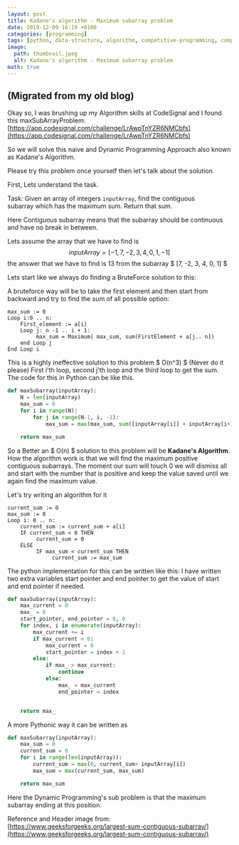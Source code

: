 ```yaml
---
layout: post
title: Kadane's algorithm - Maximum subarray problem
date: 2019-12-09 16:19 +0100
categories: [programming]
tags: [python, data-structure, algorithm, competitive-programming, complexity-analysis]
image:
  path: thumbnail.jpeg
  alt: Kadane's algorithm - Maximum subarray problem
math: true
---
```


## (Migrated from my old blog)

Okay so, I was brushing up my Algorithm skills at CodeSignal and I found this maxSubArrayProblem: [https://app.codesignal.com/challenge/LrAwpTnYZR6NMCbfs](https://app.codesignal.com/challenge/LrAwpTnYZR6NMCbfs)

So we will solve this naive and Dynamic Programming Approach also known as Kadane's Algorithm.

Please try this problem once yourself then let's talk about the solution.

First, Lets understand the task.

Task: Given an array of integers `inputArray`, find the contiguous subarray which has the maximum sum. Return that sum.

Here Contiguous subarray means that the subarray should be continuous and have no break in between.

Lets assume the array that we have to find is $$inputArray = [-1, 7, -2, 3, 4, 0, 1, -1] $$ the answer that we have to find is 13 from the subarray $ [7, -2, 3, 4, 0, 1] $

Lets start like we always do finding a BruteForce solution to this:

A bruteforce way will be to take the first element and then start from backward and try to find the sum of all possible option:

```text
max_sum := 0
Loop i:0 .. n:
    First_element := a[i]
    Loop j: n -1 .. i + 1:
         max_sum = Maximum( max_sum, sum(FirstElement + a[j.. n])
    end Loop j
End Loop i
```

This is a highly ineffective solution to this problem $ O(n^3) $ (Never do it please) First i'th loop, second j'th loop and the third loop to get the sum. The code for this in Python can be like this.

```python
def maxSubarray(inputArray):
    N = len(inputArray)
    max_sum = 0
    for i in range(N):
        for j in range(N-1, i, -1):
            max_sum = max(max_sum, sum([inputArray[i]] + inputArray[i+1:j]))

    return max_sum
```

So a Better an $ O(n) $ solution to this problem will be **Kadane's Algorithm**. How the algorithm work is that we will find the maximum positive contiguous subarrays. The moment our sum will touch 0 we will dismiss all and start with the number that is positive and keep the value saved until we again find the maximum value.

Let's try writing an algorithm for it

```text
current_sum := 0
max_sum := 0
Loop i: 0 .. n:
    current_sum := current_sum + a[i]
    IF current_sum < 0 THEN
         current_sum = 0
    ELSE
         IF max_sum < current_sum THEN
              current_sum := max_sum
```

The python implementation for this can be written like this: I have written two extra variables start pointer and end pointer to get the value of start and end pointer if needed.

```python
def maxSubarray(inputArray):
    max_current = 0
    max_ = 0
    start_pointer, end_pointer = 0, 0
    for index, i in enumerate(inputArray):
        max_current += i
        if max_current < 0:
            max_current = 0
            start_pointer = index + 1
        else:
            if max_ > max_current:
                continue
            else:
                max_ = max_current
                end_pointer = index


    return max_
```

A more Pythonic way it can be written as

```python
def maxSubarray(inputArray):
    max_sum = 0
    current_sum = 0
    for i in range(len(inputArray)):
        current_sum = max(0, current_sum+ inputArray[i])
        max_sum = max(current_sum, max_sum)

    return max_sum
```

Here the Dynamic Programming's sub problem is that the maximum subarray ending at this position.

Reference and Header image from: [https://www.geeksforgeeks.org/largest-sum-contiguous-subarray/](https://www.geeksforgeeks.org/largest-sum-contiguous-subarray/)
